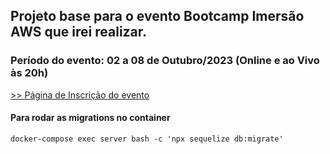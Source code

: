 ## Projeto base para o evento Bootcamp Imersão AWS que irei realizar.

### Período do evento: 02 a 08 de Outubro/2023 (Online e ao Vivo às 20h)

[>> Página de Inscrição do evento](https://org.imersaoaws.com.br/github/readme)

#### Para rodar as migrations no container ####
```
docker-compose exec server bash -c 'npx sequelize db:migrate'
```
